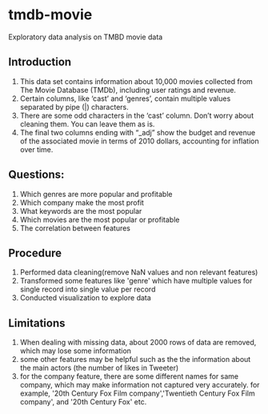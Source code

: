 # tmdb-movie
Exploratory data analysis on TMBD movie data

## Introduction
1. This data set contains information about 10,000 movies collected from The Movie Database (TMDb), including user ratings and revenue. 
2. Certain columns, like ‘cast’ and ‘genres’, contain multiple values separated by pipe (|) characters.
3. There are some odd characters in the ‘cast’ column. Don’t worry about cleaning them. You can leave them as is.
4. The final two columns ending with “_adj” show the budget and revenue of the associated movie in terms of 2010 dollars, accounting for inflation over time.

## Questions:
1. Which genres are more popular and profitable
2. Which company make the most profit
3. What keywords are the most popular
4. Which movies are the most popular or profitable
5. The correlation between features

## Procedure
1. Performed data cleaning(remove NaN values and non relevant features)
2. Transformed some features like 'genre' which have multiple values for single record into single value per record
3. Conducted visualization to explore data

## Limitations
1. When dealing with missing data, about 2000 rows of data are removed, which may lose some information
2. some other features may be helpful such as the the information about the main actors (the number of likes in Tweeter)
3. for the company feature, there are some different names for same company, which may make information not captured very accurately. for example, '20th Century Fox Film company','Twentieth Century Fox Film company', and '20th Century Fox' etc.
